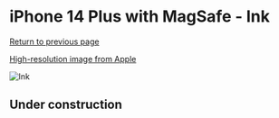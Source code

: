 # iPhone 14 Plus with MagSafe - Ink

[Return to previous page](/iphone_14)

[High-resolution image from Apple](https://store.storeimages.cdn-apple.com/8756/as-images.apple.com/is/MPPC3?wid=4500&hei=4500&fmt=png)

<div style="width: 500px"><img src="/almost_uncompressed/MPPC3.webp" alt="Ink"></div>

## Under construction
